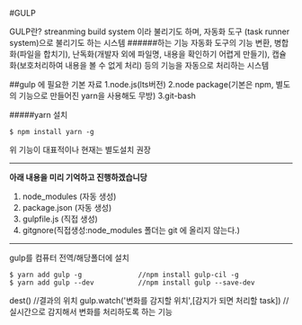 #GULP

GULP란? streanming build system 이라 불리기도 하며, 자동화 도구 (task runner system)으로 불리기도 하는 시스템
######하는 기능
자동화 도구의 기능 변환, 병합화(파일을 합치기), 난독화(개발자 외에 파일명, 내용을 확인하기 어렵게 만들기), 캡슐화(보호처리하여 내용을 볼 수 없게 처리) 등의 기능을 자동으로 처리하는 시스템

##gulp 에 필요한 기본 자료
1.node.js(lts버전)
2.node package(기본은 npm, 별도의 기능으로 만들어진 yarn을 사용해도 무방)
3.git-bash

#####yarn 설치
```
$ npm install yarn -g
```

위  기능이 대표적이나 현재는 별도설치 권장

-----
**아래 내용을 미리 기억하고 진행하겠습니당** 
1.  node_modules (자동 생성)
2.  package.json (자동 생성)
3.  gulpfile.js (직접 생성)
4.  gitgnore(직접생성:node_modules 폴더는 git 에 올리지 않는다.)
-----

gulp를 컴퓨터 전역/해당폴더에 설치
```
$ yarn add gulp -g              //npm install gulp-cil -g
$ yarn add gulp --dev           //npm install gulp --save-dev
```
dest() //결과의 위치
gulp.watch('변화를 감지할 위치',[감지가 되면 처리할 task]) //실시간으로 감지해서 변화를 처리하도록 하는 기능
